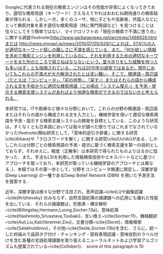 Googleに代表される現在の検索エンジンはその性能が非常によくなってきており，適切な検索用語（キーワード）さえ与えてやればおおむね期待通りの検索結果が得られる．しかし一方，多くのユーザ，特に子どもや高齢者，外国人などにとって検索対象を表す適切な検索用語（特に専門用語など）を見つけることは往々にしてそう簡単ではない．マイクロソフトの「現在の検索で不満に思う点」に関する調査\footnote{http://www.garbagenews.net/archives/1466626.htmlまたは http://news.mynavi.jp/news/2010/07/05/028/}によれば，57.6\%の人が適切なキーワード探しの難しさに不満を感じている．また，「何か欲しい情報を求めて検索エンジンを利用しているのに，それを利用するための適切なキーワードをまた別のところで探さねばならないという，堂々巡りをした経験を持つ人も多いはず」とも指摘されている．これは2010年の調査ではあるが，現在においてもこれらの不満点が大方解消されたとは言い難い．そこで，関連語・周辺語（たとえば「コンピュータ」，「前の状態」，「戻す」）またはそれらの語から構成される文を手掛かりに適切な検索用語（この場合「システム復元」）を予測・提示する検索支援システムがあればより快適な検索ができるのではないかと考えられる．

本研究では，ITや医療など様々な分野において，これらの分野の関連語・周辺語またはそれらの語から構成される文を入力とし，機械学習を用いて適切な検索用語を予測・提示する検索支援システムの開発を目標としている．このような研究は，すくなくとも日本語においては我々が調べた限りではこれまでなされていなかった\footnote{類似研究として，「意味的逆引き辞書」に関する研究\cite{Aihara}や「クロスワードを解く」に関する研究\cite{Uchiki}がある．しかしこれらは分野ごとの検索用語の予測・提示に基づく検索支援を第一の目的としておらず，それゆえに，精度（正解率）は本研究で得られたものよりはるかに低かった．また，手法もLSIを利用した情報検索技術やエキスパートなどに基づくアプローチを取っており，本研究が取っている機械学習のアプローチとは異なる．}．本稿ではその第一歩として，分野をコンピュータ関連に限定し，深層学習 (Deep Learning) の一種であるDeep Belief Network (DBN) を用いた予測手法を提案する．

近年，深層学習は様々な分野で注目され，音声認識~\cite{Li}や画像認識~\cite{Krizhevsky} のみならず，自然言語処理の諸課題への応用にも優れた性能を出している．それらの諸課題は，形態素・構文解析~\cite{Billingsley,Hermann,Luong,Socher:13a}，意味処理~\cite{Hashimoto,Srivastava,Tsubaki}，言い換え~\cite{Socher:11}，機械翻訳~\cite{Auli,Liu,Kalchbrenner,Zou}，文書分類~\cite{Glorot}，情報検索~\cite{Salakhutdinov}，その他~\cite{Seide,Socher:13b}を含む．さらに，統一した枠組みで品詞タグ付け・チャンキング・固有表現認識・意味役割のラベル付けを含む各種の言語処理課題を取り扱えるニューラルネットおよび学習アルゴリズムも提案されている~\cite{Collobert}．
score of this paragraph is 10
